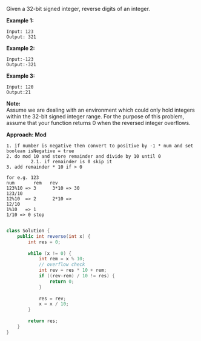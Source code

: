 Given a 32-bit signed integer, reverse digits of an integer.

**Example 1:**

```
Input: 123
Output: 321
```

**Example 2:**

```
Input:-123
Output:-321
```

**Example 3:**

```
Input: 120
Output:21
```

**Note:**  
Assume we are dealing with an environment which could only hold integers within the 32-bit signed integer range. For the purpose of this problem, assume that your function returns 0 when the reversed integer overflows.

**Approach: Mod**

```
1. if number is negative then convert to positive by -1 * num and set boolean isNegative = true
2. do mod 10 and store remainder and divide by 10 until 0
         2.1. if remainder is 0 skip it
3. add remainder * 10 if > 0   

for e.g. 123
num       rem   rev                    
123%10 => 3      3*10 => 30 
123/10    
12%10  => 2      2*10 => 
12/10
1%10   => 1   
1/10 => 0 stop
   

```

```java
class Solution {
    public int reverse(int x) {
        int res = 0;
        
        while (x != 0) {
            int rem = x % 10;
            // overflow check
            int rev = res * 10 + rem;
            if ((rev-rem) / 10 != res) {
                return 0;
            }
            
            res = rev;
            x = x / 10;
        }
        
        return res;
    }
}
```



